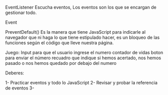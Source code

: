 EventListener
Escucha eventos, Los eventos son los que se encargan de gestionar todo.

Event

PreventDefault()
Es la manera que tiene JavaScript para indicarle al navegador que ni haga lo que tiene estipulado hacer, es un bloqueo de las funciones según el código que lleve nuestra página.

Juego:
Input para que el usuario ingrese el numero
contador de vidas
boton para enviar el número
recuadro que indique si hemos acertado, nos hemos pasado o nos hemos quedado por debajo del numero




Deberes: 

1- Practicar eventos y todo lo JavaScript
2- Revisar y probar la referencia de eventos
3- 